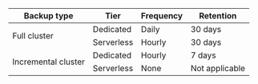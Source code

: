 <table>
    <thead>
        <tr>
            <th>Backup type</th>
            <th>Tier</th>
            <th>Frequency</th>
            <th>Retention</th>
        </tr>
    </thead>
    <tbody>
        <tr>
            <td rowspan="2">Full cluster</td>
            <td>Dedicated</td>
            <td>Daily</td>
            <td>30 days</td>
        </tr>
        </tr>
        <tr>
            <td>Serverless</td>
            <td>Hourly</td>
            <td>30 days</td>
        </tr>
        <tr>
            <td rowspan="2">Incremental cluster</td>
            <td>Dedicated</td>
            <td>Hourly</td>
            <td>7 days</td>
        </tr>
        <tr>
            <td>Serverless</td>
            <td>None</td>
            <td>Not applicable</td>
        </tr>
    </tbody>
</table>